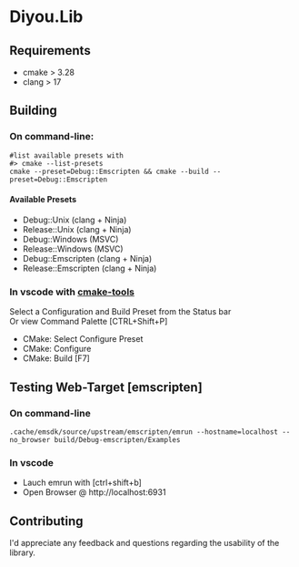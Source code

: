 # Diyou.Lib

## Requirements

- cmake > 3.28
- clang > 17

## Building

### On command-line:

```shell
#list available presets with
#> cmake --list-presets
cmake --preset=Debug::Emscripten && cmake --build --preset=Debug::Emscripten
```

#### Available Presets

- Debug::Unix (clang + Ninja)
- Release::Unix (clang + Ninja)
- Debug::Windows (MSVC)
- Release::Windows (MSVC)
- Debug::Emscripten (clang + Ninja)
- Release::Emscripten (clang + Ninja)

### In vscode with [cmake-tools](https://github.com/microsoft/vscode-cmake-tools)

Select a Configuration and Build Preset from the Status bar\
Or view Command Palette [CTRL+Shift+P]

- CMake: Select Configure Preset
- CMake: Configure
- CMake: Build [F7]

## Testing Web-Target [emscripten]

### On command-line

```shell
.cache/emsdk/source/upstream/emscripten/emrun --hostname=localhost --no_browser build/Debug-emscripten/Examples
```

### In vscode

- Lauch emrun with [ctrl+shift+b]
- Open Browser @ http://localhost:6931

## Contributing

I'd appreciate any feedback and questions regarding the usability of the library.
